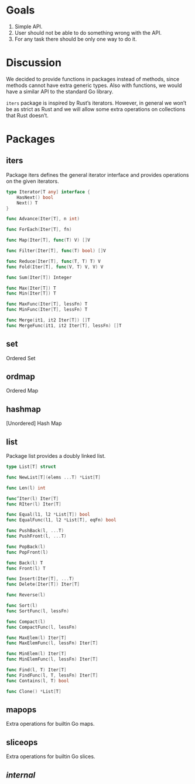 # Goals

1. Simple API.
2. User should not be able to do something wrong with the API.
3. For any task there should be only one way to do it.

# Discussion

We decided to provide functions in packages instead of methods, since methods
cannot have extra generic types. Also with functions, we would have a similar
API to the standard Go library.

`iters` package is inspired by Rust’s iterators. However, in general we won’t be
as strict as Rust and we will allow some extra operations on collections that
Rust doesn’t.

# Packages

## iters

Package iters defines the general iterator interface and provides operations on
the given iterators.

```go
type Iterator[T any] interface {
	HasNext() bool
	Next() T
}

func Advance(Iter[T], n int)

func ForEach(Iter[T], fn)

func Map(Iter[T], func(T) V) []V

func Filter(Iter[T], func(T) bool) []V

func Reduce(Iter[T], func(T, T) T) V
func Fold(Iter[T], func(V, T) V, V) V

func Sum(Iter[T]) Integer

func Max(Iter[T]) T
func Min(Iter[T]) T

func MaxFunc(Iter[T], lessFn) T
func MinFunc(Iter[T], lessFn) T

func Merge(it1, it2 Iter[T]) []T
func MergeFunc(it1, it2 Iter[T], lessFn) []T
```

## set

Ordered Set

## ordmap

Ordered Map

## hashmap

[Unordered] Hash Map

## list

Package list provides a doubly linked list.

```go
type List[T] struct

func NewList[T](elems ...T) *List[T]

func Len(l) int

func ّIter(l) Iter[T]
func RIter(l) Iter[T]

func Equal(l1, l2 *List[T]) bool
func EqualFunc(l1, l2 *List[T], eqFn) bool

func PushBack(l, ...T)
func PushFront(l, ...T)

func PopBack(l)
func PopFront(l)

func Back(l) T
func Front(l) T

func Insert(Iter[T], ...T)
func Delete(Iter[T]) Iter[T]

func Reverse(l)

func Sort(l)
func SortFunc(l, lessFn)

func Compact(l)
func CompactFunc(l, lessFn)

func MaxElem(l) Iter[T]
func MaxElemFunc(l, lessFn) Iter[T]

func MinElem(l) Iter[T]
func MinElemFunc(l, lessFn) Iter[T]

func Find(l, T) Iter[T]
func FindFunc(l, T, lessFn) Iter[T]
func Contains(l, T) bool

func Clone() *List[T]
```

## mapops

Extra operations for builtin Go maps.

## sliceops

Extra operations for builtin Go slices.

## *internal*
